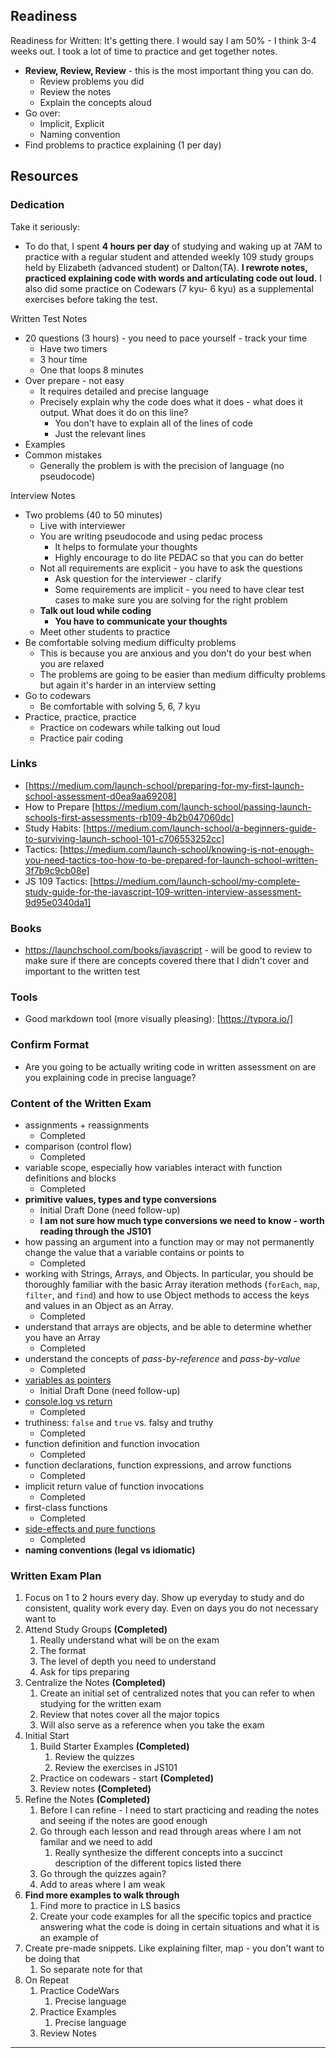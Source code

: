 ## Readiness



Readiness for Written: It's getting there. I would say I am 50% - I think 3-4 weeks out. I took a lot of time to practice and get together notes.

* **Review, Review, Review** - this is the most important thing you can do. 
  * Review problems you did
  * Review the notes
  * Explain the concepts aloud
* Go over:
  * Implicit, Explicit
  * Naming convention
* Find problems to practice explaining (1 per day)



## Resources

### Dedication

Take it seriously:

*  To do that, I spent **4 hours per day** of studying and waking up at 7AM to practice with a regular student and attended weekly 109 study groups held by Elizabeth (advanced student) or Dalton(TA). **I rewrote notes, practiced explaining code with words and articulating code out loud.** I also did some practice on Codewars (7 kyu- 6 kyu) as a supplemental exercises before taking the test.



Written Test Notes

* 20 questions (3 hours) - you need to pace yourself - track your time
  * Have two timers
  * 3 hour time
  * One that loops 8 minutes
* Over prepare - not easy
  * It requires detailed and precise language
  * Precisely explain why the code does what it does - what does it output. What does it do on this line?
    * You don't have to explain all of the lines of code
    * Just the relevant lines
* Examples
* Common mistakes 
  * Generally the problem is with the precision of language (no pseudocode)



Interview Notes

* Two problems (40 to 50 minutes)
  * Live with interviewer
  * You are writing pseudocode and using pedac process
    * It helps to formulate your thoughts
    * Highly encourage to do lite PEDAC so that you can do better
  * Not all requirements are explicit - you have to ask the questions
    * Ask question for the interviewer - clarify
    * Some requirements are implicit - you need to have clear test cases to make sure you are solving for the right problem
  * **Talk out loud while coding**
    * **You have to communicate your thoughts**
  * Meet other students to practice
* Be comfortable solving medium difficulty problems
  * This is because you are anxious and you don't do your best when you are relaxed
  * The problems are going to be easier than medium difficulty problems but again it's harder in an interview setting
* Go to codewars
  * Be comfortable with solving 5, 6, 7 kyu
* Practice, practice, practice
  * Practice on codewars while talking out loud
  * Practice pair coding







### Links

* [https://medium.com/launch-school/preparing-for-my-first-launch-school-assessment-d0ea9aa69208]
* How to Prepare [https://medium.com/launch-school/passing-launch-schools-first-assessments-rb109-4b2b047060dc]
* Study Habits: [https://medium.com/launch-school/a-beginners-guide-to-surviving-launch-school-101-c706553252cc]
* Tactics: [https://medium.com/launch-school/knowing-is-not-enough-you-need-tactics-too-how-to-be-prepared-for-launch-school-written-3f7b9c9cb08e]
* JS 109 Tactics: [https://medium.com/launch-school/my-complete-study-guide-for-the-javascript-109-written-interview-assessment-9d95e0340da1]



### Books

* https://launchschool.com/books/javascript - will be good to review to make sure if there are concepts covered there that I didn't cover and important to the written test



### Tools

* Good markdown tool (more visually pleasing): [https://typora.io/]



### Confirm Format

* Are you going to be actually writing code in written assessment on are you explaining code in precise language?



### Content of the Written Exam

- assignments + reassignments
  - Completed
- comparison (control flow)
  - Completed
- variable scope, especially how variables interact with function definitions and blocks
  - Completed
- **primitive values, types and type conversions**
  - Initial Draft Done (need follow-up)
  - **I am not sure how much type conversions we need to know - worth reading through the JS101**
- how passing an argument into a function may or may not permanently change the value that a variable contains or points to
  - Completed
- working with Strings, Arrays, and Objects. In particular, you should be thoroughly familiar with the basic Array iteration methods (`forEach`, `map`, `filter`, and `find`) and how to use Object methods to access the keys and values in an Object as an Array.
  - Completed
- understand that arrays are objects, and be able to determine whether you have an Array
  - Completed
- understand the concepts of *pass-by-reference* and *pass-by-value*
  - Completed
- [variables as pointers](https://launchschool.com/books/javascript/read/more_stuff#variablesaspointers)
  - Initial Draft Done (need follow-up)
- [console.log vs return](https://launchschool.com/books/javascript/read/basics#expressionsandreturnvalues)
  - Completed
- truthiness: `false` and `true` vs. falsy and truthy
  - Completed
- function definition and function invocation
  - Completed
- function declarations, function expressions, and arrow functions
  - Completed
- implicit return value of function invocations
  - Completed
- first-class functions
  - Completed
- [side-effects and pure functions](https://launchschool.com/books/javascript/read/functions#sideeffects)
  - Completed
- **naming conventions (legal vs idiomatic)**



### Written Exam Plan

1. Focus on 1 to 2 hours every day. Show up everyday to study and do consistent, quality work every day. Even on days you do not necessary want to
2. Attend Study Groups **(Completed)**
   1. Really understand what will be on the exam
   2. The format
   3. The level of depth you need to understand
   4. Ask for tips preparing
3. Centralize the Notes **(Completed)**
   1. Create an initial set of centralized notes that you can refer to when studying for the written exam
   2. Review that notes cover all the major topics
   3. Will also serve as a reference when you take the exam
4. Initial Start
   1. Build Starter Examples **(Completed)**
      1. Review the quizzes
      2. Review the exercises in JS101
   2. Practice on codewars - start **(Completed)**
   3. Review notes **(Completed)**
5. Refine the Notes **(Completed)**
   1. Before I can refine - I need to start practicing and reading the notes and seeing if the notes are good enough
   2. Go through each lesson and read through areas where I am not familar and we need to add
      1. Really synthesize the different concepts into a succinct description of the different topics listed there
   3. Go through the quizzes again?
   4. Add to areas where I am weak
6. **Find more examples to walk through**
   1. Find more to practice in LS basics
   2. Create your code examples for all the specific topics and practice answering what the code is doing in certain situations and what it is an example of
7. Create pre-made snippets. Like explaining filter, map - you don't want to be doing that
   1. So separate note for that
8. On Repeat
   1. Practice CodeWars
      1. Precise language
   2. Practice Examples
      1. Precise language
   3. Review Notes









---


